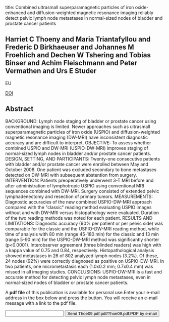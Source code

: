 title: Combined ultrasmall superparamagnetic particles of iron oxide-enhanced and diffusion-weighted magnetic resonance imaging reliably detect pelvic lymph node metastases in normal-sized nodes of bladder and prostate cancer patients

## Harriet C Thoeny and Maria Triantafyllou and Frederic D Birkhaeuser and Johannes M Froehlich and Dechen W Tshering and Tobias Binser and Achim Fleischmann and Peter Vermathen and Urs E Studer
EU

<a href="https://doi.org/10.1016/j.eururo.2008.12.034">DOI</a>

## Abstract
BACKGROUND: Lymph node staging of bladder or prostate cancer using conventional imaging is limited. Newer approaches such as ultrasmall superparamagnetic particles of iron oxide (USPIO) and diffusion-weighted magnetic resonance imaging (DW-MRI) have inconsistent diagnostic accuracy and are difficult to interpret. OBJECTIVE: To assess whether combined USPIO and DW-MRI (USPIO-DW-MRI) improves staging of normal-sized lymph nodes in bladder and/or prostate cancer patients. DESIGN, SETTING, AND PARTICIPANTS: Twenty-one consecutive patients with bladder and/or prostate cancer were enrolled between May and October 2008. One patient was excluded secondary to bone metastases detected on DW-MRI with subsequent abstention from surgery. INTERVENTION: Patients preoperatively underwent 3-T MRI before and after administration of lymphotropic USPIO using conventional MRI sequences combined with DW-MRI. Surgery consisted of extended pelvic lymphadenectomy and resection of primary tumors. MEASUREMENTS: Diagnostic accuracies of the new combined USPIO-DW-MRI approach compared with the "classic" reading method evaluating USPIO images without and with DW-MRI versus histopathology were evaluated. Duration of the two reading methods was noted for each patient. RESULTS AND LIMITATIONS: Diagnostic accuracy (90% per patient or per pelvic side) was comparable for the classic and the USPIO-DW-MRI reading method, while time of analysis with 80 min (range 45-180 min) for the classic and 13 min (range 5-90 min) for the USPIO-DW-MRI method was significantly shorter (p<0.0001). Interobserver agreement (three blinded readers) was high with a kappa value of 0.75 and 0.84, respectively. Histopathological analysis showed metastases in 26 of 802 analyzed lymph nodes (3.2%). Of these, 24 nodes (92%) were correctly diagnosed as positive on USPIO-DW-MRI. In two patients, one micrometastasis each (1.0x0.2 mm; 0.7x0.4 mm) was missed in all imaging studies. CONCLUSIONS: USPIO-DW-MRI is a fast and accurate method for detecting pelvic lymph node metastases, even in normal-sized nodes of bladder or prostate cancer patients.

A <b>pdf file</b> of this publication is available for personal use.Enter your e-mail address in the box below and press the button. You will receive an e-mail message with a link to the pdf file.
<form action="sender.php">  <input type="text" name="email">  <input type="submit" value="Send Thoe09.pdf:pdf/Thoe09.pdf:PDF by e-mail"></form>